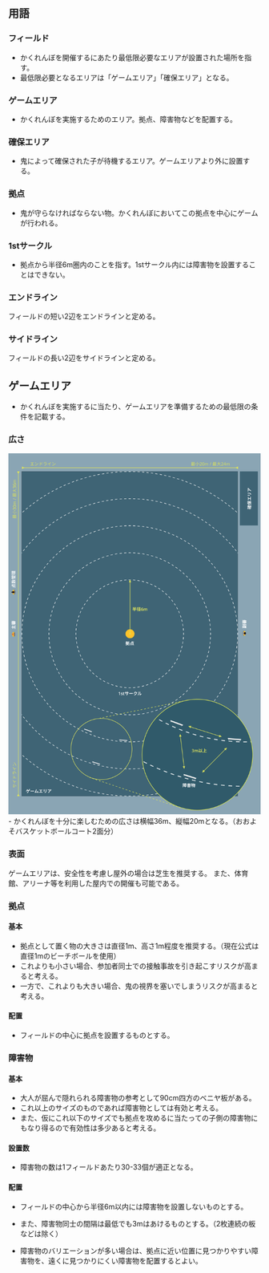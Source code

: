 ## 用語
### フィールド
- かくれんぼを開催するにあたり最低限必要なエリアが設置された場所を指す。
- 最低限必要となるエリアは「ゲームエリア」「確保エリア」となる。

### ゲームエリア
- かくれんぼを実施するためのエリア。拠点、障害物などを配置する。

### 確保エリア
- 鬼によって確保された子が待機するエリア。ゲームエリアより外に設置する。

### 拠点
- 鬼が守らなければならない物。かくれんぼにおいてこの拠点を中心にゲームが行われる。

### 1stサークル
- 拠点から半径6m圏内のことを指す。1stサークル内には障害物を設置することはできない。

### エンドライン
フィールドの短い2辺をエンドラインと定める。

### サイドライン
フィールドの長い2辺をサイドラインと定める。

## ゲームエリア
- かくれんぼを実施するに当たり、ゲームエリアを準備するための最低限の条件を記載する。

### 広さ
<img src="assets/images/field_guidelines.png" width="540">
- かくれんぼを十分に楽しむための広さは横幅36m、縦幅20mとなる。（おおよそバスケットボールコート2面分）

### 表面
ゲームエリアは、安全性を考慮し屋外の場合は芝生を推奨する。
また、体育館、アリーナ等を利用した屋内での開催も可能である。

### 拠点
#### 基本
- 拠点として置く物の大きさは直径1m、高さ1m程度を推奨する。（現在公式は直径1mのビーチボールを使用）
- これよりも小さい場合、参加者同士での接触事故を引き起こすリスクが高まると考える。
- 一方で、これよりも大きい場合、鬼の視界を塞いでしまうリスクが高まると考える。

#### 配置
- フィールドの中心に拠点を設置するものとする。

### 障害物
#### 基本
- 大人が屈んで隠れられる障害物の参考として90cm四方のベニヤ板がある。
- これ以上のサイズのものであれば障害物としては有効と考える。
- また、仮にこれ以下のサイズでも拠点を攻めるに当たっての子側の障害物にもなり得るので有効性は多少あると考える。

#### 設置数
- 障害物の数は1フィールドあたり30-33個が適正となる。

#### 配置
- フィールドの中心から半径6m以内には障害物を設置しないものとする。
- また、障害物同士の間隔は最低でも3mはあけるものとする。（2枚連続の板などは除く）

- 障害物のバリエーションが多い場合は、拠点に近い位置に見つかりやすい障害物を、遠くに見つかりにくい障害物を配置するとよい。
